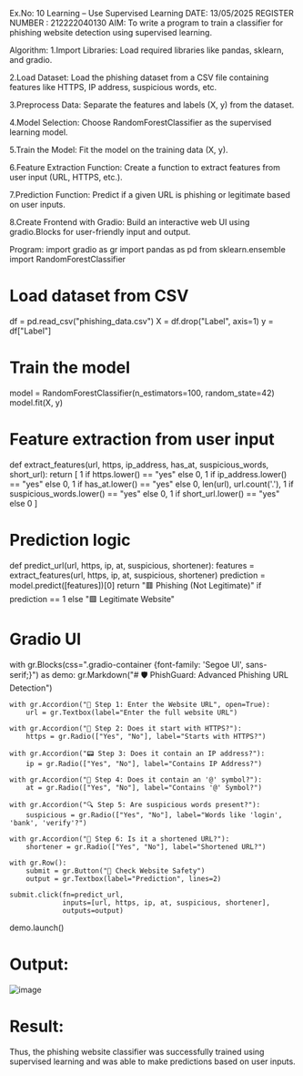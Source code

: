 Ex.No: 10 Learning – Use Supervised Learning
DATE: 13/05/2025
REGISTER NUMBER : 212222040130
AIM:
To write a program to train a classifier for phishing website detection using supervised learning.

Algorithm:
1.Import Libraries: Load required libraries like pandas, sklearn, and gradio.

2.Load Dataset: Load the phishing dataset from a CSV file containing features like HTTPS, IP address, suspicious words, etc.

3.Preprocess Data: Separate the features and labels (X, y) from the dataset.

4.Model Selection: Choose RandomForestClassifier as the supervised learning model.

5.Train the Model: Fit the model on the training data (X, y).

6.Feature Extraction Function: Create a function to extract features from user input (URL, HTTPS, etc.).

7.Prediction Function: Predict if a given URL is phishing or legitimate based on user inputs.

8.Create Frontend with Gradio: Build an interactive web UI using gradio.Blocks for user-friendly input and output.

Program:
import gradio as gr
import pandas as pd
from sklearn.ensemble import RandomForestClassifier

# Load dataset from CSV
df = pd.read_csv("phishing_data.csv")
X = df.drop("Label", axis=1)
y = df["Label"]

# Train the model
model = RandomForestClassifier(n_estimators=100, random_state=42)
model.fit(X, y)

# Feature extraction from user input
def extract_features(url, https, ip_address, has_at, suspicious_words, short_url):
    return [
        1 if https.lower() == "yes" else 0,
        1 if ip_address.lower() == "yes" else 0,
        1 if has_at.lower() == "yes" else 0,
        len(url),
        url.count('.'),
        1 if suspicious_words.lower() == "yes" else 0,
        1 if short_url.lower() == "yes" else 0
    ]

# Prediction logic
def predict_url(url, https, ip, at, suspicious, shortener):
    features = extract_features(url, https, ip, at, suspicious, shortener)
    prediction = model.predict([features])[0]
    return "🟥 Phishing (Not Legitimate)" if prediction == 1 else "🟩 Legitimate Website"

# Gradio UI
with gr.Blocks(css=".gradio-container {font-family: 'Segoe UI', sans-serif;}") as demo:
    gr.Markdown("# 🛡️ PhishGuard: Advanced Phishing URL Detection")

    with gr.Accordion("🔗 Step 1: Enter the Website URL", open=True):
        url = gr.Textbox(label="Enter the full website URL")

    with gr.Accordion("🔐 Step 2: Does it start with HTTPS?"):
        https = gr.Radio(["Yes", "No"], label="Starts with HTTPS?")

    with gr.Accordion("📟 Step 3: Does it contain an IP address?"):
        ip = gr.Radio(["Yes", "No"], label="Contains IP Address?")

    with gr.Accordion("📧 Step 4: Does it contain an '@' symbol?"):
        at = gr.Radio(["Yes", "No"], label="Contains '@' Symbol?")

    with gr.Accordion("🔍 Step 5: Are suspicious words present?"):
        suspicious = gr.Radio(["Yes", "No"], label="Words like 'login', 'bank', 'verify'?")

    with gr.Accordion("🧩 Step 6: Is it a shortened URL?"):
        shortener = gr.Radio(["Yes", "No"], label="Shortened URL?")

    with gr.Row():
        submit = gr.Button("🔎 Check Website Safety")
        output = gr.Textbox(label="Prediction", lines=2)

    submit.click(fn=predict_url,
                 inputs=[url, https, ip, at, suspicious, shortener],
                 outputs=output)

demo.launch()
# Output:
![image](https://github.com/user-attachments/assets/416eee4c-8faa-41fa-84f0-2afb4a059511)


# Result:
Thus, the phishing website classifier was successfully trained using supervised learning and was able to make predictions based on user inputs.
